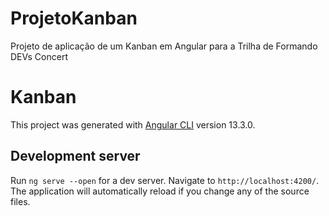 # ProjetoKanban
Projeto de aplicação de um Kanban em Angular para a Trilha de Formando DEVs Concert

# Kanban

This project was generated with [Angular CLI](https://github.com/angular/angular-cli) version 13.3.0.

## Development server

Run `ng serve --open` for a dev server. Navigate to `http://localhost:4200/`. The application will automatically reload if you change any of the source files.